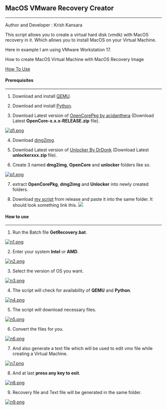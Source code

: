 ## MacOS VMware Recovery Creator
***
Author and Developer : Krish Kansara

This script allows you to create a virtual hard disk (vmdk) with MacOS recovery in it. Which allows you to install MacOS on your Virtual Machine.

Here in example I am using VMware Workstation 17.

How to create MacOS Virtual Machine with MacOS Recovery Image

[How To Use](#prerequisites)

#### Prerequisites
***

1. Download and install <a href="https://qemu.weilnetz.de/w64/" target="_blank">QEMU</a>.

2. Download and install <a href="https://www.python.org/downloads/" target="_blank">Python</a>.

3. Download Latest version of <a href="https://github.com/acidanthera/OpenCorePkg/releases" target="_blank">OpenCorePkg by acidanthera</a> (Download Latest **OpenCore-x.x.x-RELEASE.zip** file).

[![d1.png](https://i.postimg.cc/Y09zGcnX/d1.png)](https://postimg.cc/62kvgPNR)

4. Download <a href="http://vu1tur.eu.org/tools/dmg2img-1.6.7-win32.zip" target="_blank">dmg2img</a>.

5. Download Latest version of <a href="https://github.com/DrDonk/unlocker/releases" target="_blank">Unlocker By DrDonk</a> (Download Latest **unlockerxxx.zip** file).
 
6. Create 3 named **dmg2img**, **OpenCore** and **unlocker** folders like so.

[![p1.png](https://i.postimg.cc/zvg3P0Vz/p1.png)](https://postimg.cc/rRq8DG13)

7. extract **OpenCorePkg**, **dmg2img** and **Unlocker** into newly created folders.

8. Download <a href="https://github.com/btrhf/MacOS_Recovery_Image_VM/archive/refs/geads/main.zip">my script</a> from release and paste it into the same folder. It should look something link this.
![](https://www.dropbox.com/s/qzv2017fp1l7ops/3.png?dl=0)

#### How to use
***

1. Run the Batch file **GetRecovery.bat**.

[![n1.png](https://i.postimg.cc/L64srth3/n1.png)](https://postimg.cc/dDXvCT2h)

2. Enter your system **Intel** or **AMD**.

[![n2.png](https://i.postimg.cc/02H9FhT9/n2.png)](https://postimg.cc/7f0vTtPR)

3. Select the version of OS you want.

[![n3.png](https://i.postimg.cc/L67MNLPX/n3.png)](https://postimg.cc/vcWjm13F)

4. The script will check for availability of **QEMU** and **Python**.

[![n4.png](https://i.postimg.cc/QCtRqdx1/n4.png)](https://postimg.cc/JDf6rmXz)

5. The script will download necessary files.

[![n5.png](https://i.postimg.cc/NjhzK4T1/n5.png)](https://postimg.cc/F7ZZq0TR)

6. Convert the files for you.

[![n6.png](https://i.postimg.cc/Y255FMBG/n6.png)](https://postimg.cc/F1xC5tRN)

7. And also generate a text file which will be used to edit vmx file while creating a Virtual Machine.

[![n7.png](https://i.postimg.cc/gj8BsLbw/n7.png)](https://postimg.cc/jnqXd55K)

8. And at last **press any key to exit**. 

[![n8.png](https://i.postimg.cc/Y0HxpXT9/n8.png)](https://postimg.cc/tZB6kzqQ)

9. Recovery file and Text file will be generated in the same folder.

[![n9.png](https://i.postimg.cc/bJXxTCyT/n9.png)](https://postimg.cc/FfZkFxJd)
